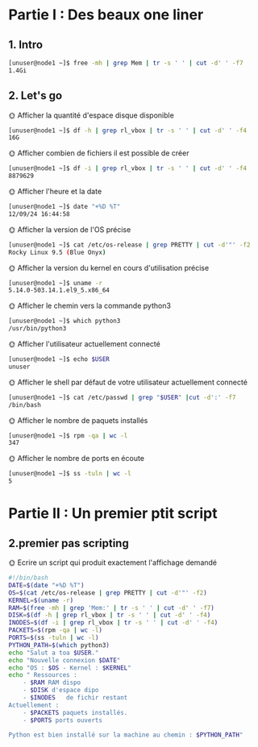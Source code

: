 # Partie I : Des beaux one liner

## 1. Intro

```bash
[unuser@node1 ~]$ free -mh | grep Mem | tr -s ' ' | cut -d' ' -f7
1.4Gi
```

## 2. Let's go

🌞 Afficher la quantité d'espace disque disponible

```bash
[unuser@node1 ~]$ df -h | grep rl_vbox | tr -s ' ' | cut -d' ' -f4
16G
```

🌞 Afficher combien de fichiers il est possible de créer

```bash
[unuser@node1 ~]$ df -i | grep rl_vbox | tr -s ' ' | cut -d' ' -f4
8879629
```


🌞 Afficher l'heure et la date

```bash
[unuser@node1 ~]$ date "+%D %T"
12/09/24 16:44:58
```

🌞 Afficher la version de l'OS précise

```bash
[unuser@node1 ~]$ cat /etc/os-release | grep PRETTY | cut -d'"' -f2
Rocky Linux 9.5 (Blue Onyx)
```

🌞 Afficher la version du kernel en cours d'utilisation précise

```bash
[unuser@node1 ~]$ uname -r
5.14.0-503.14.1.el9_5.x86_64
```

🌞 Afficher le chemin vers la commande python3

```bash
[unuser@node1 ~]$ which python3
/usr/bin/python3
```

🌞 Afficher l'utilisateur actuellement connecté
```bash
[unuser@node1 ~]$ echo $USER
unuser
```

🌞 Afficher le shell par défaut de votre utilisateur actuellement connecté

``` bash
[unuser@node1 ~]$ cat /etc/passwd | grep "$USER" |cut -d':' -f7
/bin/bash
```

🌞 Afficher le nombre de paquets installés

```bash
[unuser@node1 ~]$ rpm -qa | wc -l
347
```

🌞 Afficher le nombre de ports en écoute

```bash
[unuser@node1 ~]$ ss -tuln | wc -l
5
```


# Partie II : Un premier ptit script

## 2.premier pas scripting


🌞 Ecrire un script qui produit exactement l'affichage demandé
```bash 
#!/bin/bash
DATE=$(date "+%D %T")
OS=$(cat /etc/os-release | grep PRETTY | cut -d'"' -f2)
KERNEL=$(uname -r)
RAM=$(free -mh | grep 'Mem:' | tr -s ' ' | cut -d' ' -f7)
DISK=$(df -h | grep rl_vbox | tr -s ' ' | cut -d' ' -f4)
INODES=$(df -i | grep rl_vbox | tr -s ' ' | cut -d' ' -f4)
PACKETS=$(rpm -qa | wc -l)
PORTS=$(ss -tuln | wc -l)
PYTHON_PATH=$(which python3)
echo "Salut a toa $USER."
echo "Nouvelle connexion $DATE" 
echo "OS : $OS - Kernel : $KERNEL"
echo " Ressources : 
    - $RAM RAM dispo 
    - $DISK d'espace dipo 
    - $INODES   de fichir restant 
Actuellement : 
    - $PACKETS paquets installés.
    - $PORTS ports ouverts 

Python est bien installé sur la machine au chemin : $PYTHON_PATH"
```